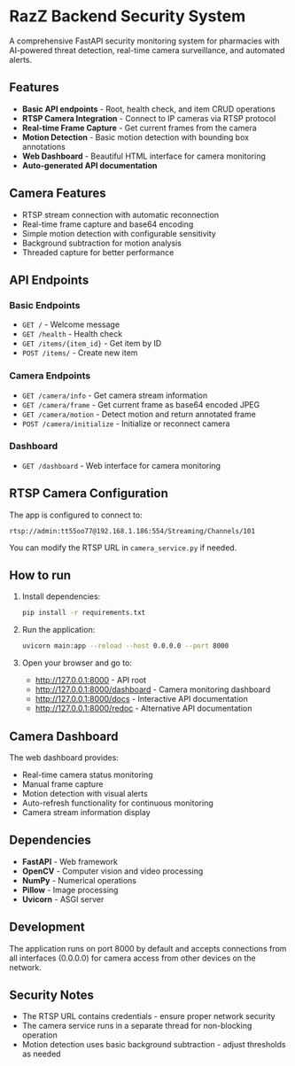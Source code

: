 # RazZ Backend Security System

A comprehensive FastAPI security monitoring system for pharmacies with AI-powered threat detection, real-time camera surveillance, and automated alerts.

## Features

- **Basic API endpoints** - Root, health check, and item CRUD operations
- **RTSP Camera Integration** - Connect to IP cameras via RTSP protocol
- **Real-time Frame Capture** - Get current frames from the camera
- **Motion Detection** - Basic motion detection with bounding box annotations
- **Web Dashboard** - Beautiful HTML interface for camera monitoring
- **Auto-generated API documentation**

## Camera Features

- RTSP stream connection with automatic reconnection
- Real-time frame capture and base64 encoding
- Simple motion detection with configurable sensitivity
- Background subtraction for motion analysis
- Threaded capture for better performance

## API Endpoints

### Basic Endpoints
- `GET /` - Welcome message
- `GET /health` - Health check
- `GET /items/{item_id}` - Get item by ID
- `POST /items/` - Create new item

### Camera Endpoints
- `GET /camera/info` - Get camera stream information
- `GET /camera/frame` - Get current frame as base64 encoded JPEG
- `GET /camera/motion` - Detect motion and return annotated frame
- `POST /camera/initialize` - Initialize or reconnect camera

### Dashboard
- `GET /dashboard` - Web interface for camera monitoring

## RTSP Camera Configuration

The app is configured to connect to:
```
rtsp://admin:tt55oo77@192.168.1.186:554/Streaming/Channels/101
```

You can modify the RTSP URL in `camera_service.py` if needed.

## How to run

1. Install dependencies:
   ```bash
   pip install -r requirements.txt
   ```

2. Run the application:
   ```bash
   uvicorn main:app --reload --host 0.0.0.0 --port 8000
   ```

3. Open your browser and go to:
   - http://127.0.0.1:8000 - API root
   - http://127.0.0.1:8000/dashboard - Camera monitoring dashboard
   - http://127.0.0.1:8000/docs - Interactive API documentation
   - http://127.0.0.1:8000/redoc - Alternative API documentation

## Camera Dashboard

The web dashboard provides:
- Real-time camera status monitoring
- Manual frame capture
- Motion detection with visual alerts
- Auto-refresh functionality for continuous monitoring
- Camera stream information display

## Dependencies

- **FastAPI** - Web framework
- **OpenCV** - Computer vision and video processing
- **NumPy** - Numerical operations
- **Pillow** - Image processing
- **Uvicorn** - ASGI server

## Development

The application runs on port 8000 by default and accepts connections from all interfaces (0.0.0.0) for camera access from other devices on the network.

## Security Notes

- The RTSP URL contains credentials - ensure proper network security
- The camera service runs in a separate thread for non-blocking operation
- Motion detection uses basic background subtraction - adjust thresholds as needed
